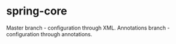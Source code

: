 # spring-core
Master branch - configuration through XML. Annotations branch - configuration through annotations.
